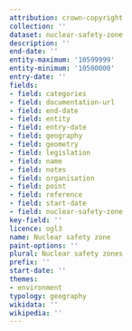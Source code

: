 ```yaml
---
attribution: crown-copyright
collection: ''
dataset: nuclear-safety-zone
description: ''
end-date: ''
entity-maximum: '10599999'
entity-minimum: '10500000'
entry-date: ''
fields:
- field: categories
- field: documentation-url
- field: end-date
- field: entity
- field: entry-date
- field: geography
- field: geometry
- field: legislation
- field: name
- field: notes
- field: organisation
- field: point
- field: reference
- field: start-date
- field: nuclear-safety-zone
key-field: ''
licence: ogl3
name: Nuclear safety zone
paint-options: ''
plural: Nuclear safety zones
prefix: ''
start-date: ''
themes:
- environment
typology: geography
wikidata: ''
wikipedia: ''
---
```

